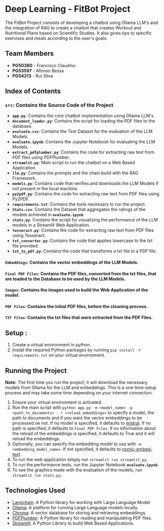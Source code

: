 # Deep Learning - FitBot Project

The FitBot Project consists of developing a chatbot using Ollama LLM's and the integration of RAG to create a chatbot that creates Workout and Nutritional Plans based on Scientific Studies. It also gives tips to specific exercises and meals according to the user's goals.

## Team Members

- **PG50380** - Francisco Claudino
- **PG53597** - Afonso Bessa
- **PG54213** - Rui Silva

## Index of Contents

### `src`: Contains the Source Code of the Project

- **`app.py`**: Contains the core chatbot implementation using Ollama LLM's.
- **`document_loader.py`**: Contains the script for loading the PDF files to the database.
- **`evaluate.csv`**: Contains the Test Dataset for the evaluation of the LLM Models.
- **`evaluate.ipynb`**: Contains the Jupyter Notebook for evaluating the LLM Models.
- **`extract_pdfplumber.py`**: Contains the code for extracting raw text from PDF files using PDFPlumber.
- **`streamlit.py`**: Main script to run the chatbot on a Web Based Application.
- **`llm.py`**: Contains the prompts and the chain build with the RAG Framework.
- **`models.py`**: Contains code that verifies and downloads the LLM Models if not present in the local machine.
- **`py2pdf.py`**: Contains the code for extracting raw text from PDF files using Py2PDF.
- **`requirements.txt`**: Contains the tools necessary to run the project.
- **`Stats.csv`**: Contains the Dataset that aggregates the ratings of the models achieved in **`evaluate.ipynb`**.
- **`stats.py`**: Contains the script for visualizing the performance of the LLM models in a Streamlit Web Application.
- **`tesseract.py`**: Contains the code for extracting raw text from PDF files using Tesseract.
- **`txt_converter.py`**: Contains the code that applies lowercase to the txt file provided.
- **`txt_to_pdf.py`**: Contains the code that transforms a txt file to a PDF file.

#### `Embeddings`: Contains the vector embeddings of the LLM Models.

#### `Final PDF Files`: Contains the PDF files, converted from the txt files, that are loaded to the Database to be used by the LLM Models.

#### `Images`: Contains the images used to build the Web Application of the model.

#### `PDF Files`: Contains the initial PDF files, before the cleaning process.

#### `TXT Files`: Contains the txt files that were extracted from the PDF Files.

## Setup :
1. Create a virtual environment in python.
2. Install the required Python packages by running `pip install -r requirements.txt` on your virtual environment.

## Running the Project

**Note:** The first time you run the project, it will download the necessary models from Ollama for the LLM and embeddings. This is a one-time setup process and may take some time depending on your internet connection.

1. Ensure your virtual environment is activated.
2. Run the main script with `python app.py -m <model_name> -p <path_to_documents> - r <reload_embeddings>` to specify a model, the path to documents and if you want the vector embeddings to be processed oe not. If no model is specified, it defaults to [mistral](https://ollama.com/library/mistral). If no path is specified, it defaults to `Final PDF Files`. If no information about the reload of the embeddings is specified, it defaults to True and it will reload the embeddings.
3. Optionally, you can specify the embedding model to use with `-e <embedding_model_name>`. If not specified, it defaults to [nomic-embed-text](https://ollama.com/library/nomic-embed-text).
4. To run the web application simply run `streamlit run streamlit.py`.
5. To run the performance tests, run the Jupyter Notebook **`evaluate.ipynb`**.
6. To see the graphics made with the evaluation of the models, run `streamlit run stats.py`.


## Technologies Used

- [Langchain](https://github.com/langchain/langchain): A Python library for working with Large Language Model
- [Ollama](https://ollama.ai/): A platform for running Large Language models locally.
- [Chroma](https://docs.trychroma.com/): A vector database for storing and retrieving embeddings.
- [PDFPlumber](https://pypi.org/project/PyPDF2/](https://pypi.org/project/pdfplumber/0.1.2/)): A Python library for reading and manipulating PDF files.
- [Streamlit](https://streamlit.io): A Python Library to build Web Based Applications.
